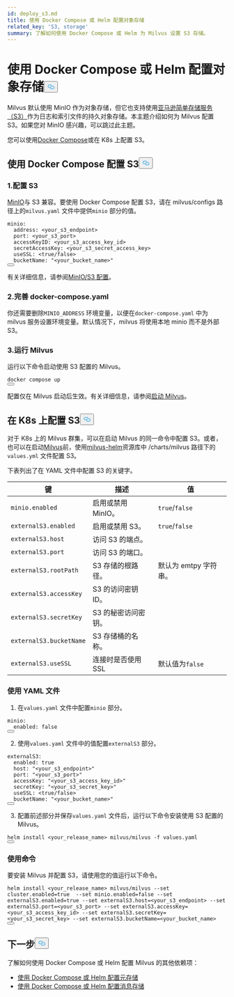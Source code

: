 ```yaml
---
id: deploy_s3.md
title: 使用 Docker Compose 或 Helm 配置对象存储
related_key: 'S3, storage'
summary: 了解如何使用 Docker Compose 或 Helm 为 Milvus 设置 S3 存储。
---
```

<h1 id="Configure-Object-Storage-with-Docker-Compose-or-Helm" class="common-anchor-header">使用 Docker Compose 或 Helm 配置对象存储<button data-href="#Configure-Object-Storage-with-Docker-Compose-or-Helm" class="anchor-icon" translate="no">
      <svg translate="no"
        aria-hidden="true"
        focusable="false"
        height="20"
        version="1.1"
        viewBox="0 0 16 16"
        width="16"
      >
        <path
          fill="#0092E4"
          fill-rule="evenodd"
          d="M4 9h1v1H4c-1.5 0-3-1.69-3-3.5S2.55 3 4 3h4c1.45 0 3 1.69 3 3.5 0 1.41-.91 2.72-2 3.25V8.59c.58-.45 1-1.27 1-2.09C10 5.22 8.98 4 8 4H4c-.98 0-2 1.22-2 2.5S3 9 4 9zm9-3h-1v1h1c1 0 2 1.22 2 2.5S13.98 12 13 12H9c-.98 0-2-1.22-2-2.5 0-.83.42-1.64 1-2.09V6.25c-1.09.53-2 1.84-2 3.25C6 11.31 7.55 13 9 13h4c1.45 0 3-1.69 3-3.5S14.5 6 13 6z"
        ></path>
      </svg>
    </button></h1><p>Milvus 默认使用 MinIO 作为对象存储，但它也支持使用<a href="https://aws.amazon.com/s3/">亚马逊简单存储服务（S3）</a>作为日志和索引文件的持久对象存储。本主题介绍如何为 Milvus 配置 S3。如果您对 MinIO 感兴趣，可以跳过此主题。</p>
<p>您可以使用<a href="https://docs.docker.com/get-started/overview/">Docker Compose</a>或在 K8s 上配置 S3。</p>
<h2 id="Configure-S3-with-Docker-Compose" class="common-anchor-header">使用 Docker Compose 配置 S3<button data-href="#Configure-S3-with-Docker-Compose" class="anchor-icon" translate="no">
      <svg translate="no"
        aria-hidden="true"
        focusable="false"
        height="20"
        version="1.1"
        viewBox="0 0 16 16"
        width="16"
      >
        <path
          fill="#0092E4"
          fill-rule="evenodd"
          d="M4 9h1v1H4c-1.5 0-3-1.69-3-3.5S2.55 3 4 3h4c1.45 0 3 1.69 3 3.5 0 1.41-.91 2.72-2 3.25V8.59c.58-.45 1-1.27 1-2.09C10 5.22 8.98 4 8 4H4c-.98 0-2 1.22-2 2.5S3 9 4 9zm9-3h-1v1h1c1 0 2 1.22 2 2.5S13.98 12 13 12H9c-.98 0-2-1.22-2-2.5 0-.83.42-1.64 1-2.09V6.25c-1.09.53-2 1.84-2 3.25C6 11.31 7.55 13 9 13h4c1.45 0 3-1.69 3-3.5S14.5 6 13 6z"
        ></path>
      </svg>
    </button></h2><h3 id="1-Configure-S3" class="common-anchor-header">1.配置 S3</h3><p><a href="https://min.io/product/overview">MinIO</a>与 S3 兼容。要使用 Docker Compose 配置 S3，请在 milvus/configs 路径上的<code translate="no">milvus.yaml</code> 文件中提供<code translate="no">minio</code> 部分的值。</p>
<pre><code translate="no" class="language-yaml">minio:
  address: &lt;your_s3_endpoint&gt;
  port: &lt;your_s3_port&gt;
  accessKeyID: &lt;your_s3_access_key_id&gt;
  secretAccessKey: &lt;your_s3_secret_access_key&gt;
  useSSL: &lt;<span class="hljs-literal">true</span>/<span class="hljs-literal">false</span>&gt;
  bucketName: <span class="hljs-string">&quot;&lt;your_bucket_name&gt;&quot;</span>
<button class="copy-code-btn"></button></code></pre>
<p>有关详细信息，请参阅<a href="/docs/zh/configure_minio.md">MinIO/S3 配置</a>。</p>
<h3 id="2-Refine-docker-composeyaml" class="common-anchor-header">2.完善 docker-compose.yaml</h3><p>你还需要删除<code translate="no">MINIO_ADDRESS</code> 环境变量，以便在<code translate="no">docker-compose.yaml</code> 中为 milvus 服务设置环境变量。默认情况下，milvus 将使用本地 minio 而不是外部 S3。</p>
<h3 id="3-Run-Milvus" class="common-anchor-header">3.运行 Milvus</h3><p>运行以下命令启动使用 S3 配置的 Milvus。</p>
<pre><code translate="no" class="language-shell">docker compose up
<button class="copy-code-btn"></button></code></pre>
<div class="alert note">配置仅在 Milvus 启动后生效。有关详细信息，请参阅<a href="https://milvus.io/docs/install_standalone-docker.md#Start-Milvus">启动 Milvus</a>。</div>
<h2 id="Configure-S3-on-K8s" class="common-anchor-header">在 K8s 上配置 S3<button data-href="#Configure-S3-on-K8s" class="anchor-icon" translate="no">
      <svg translate="no"
        aria-hidden="true"
        focusable="false"
        height="20"
        version="1.1"
        viewBox="0 0 16 16"
        width="16"
      >
        <path
          fill="#0092E4"
          fill-rule="evenodd"
          d="M4 9h1v1H4c-1.5 0-3-1.69-3-3.5S2.55 3 4 3h4c1.45 0 3 1.69 3 3.5 0 1.41-.91 2.72-2 3.25V8.59c.58-.45 1-1.27 1-2.09C10 5.22 8.98 4 8 4H4c-.98 0-2 1.22-2 2.5S3 9 4 9zm9-3h-1v1h1c1 0 2 1.22 2 2.5S13.98 12 13 12H9c-.98 0-2-1.22-2-2.5 0-.83.42-1.64 1-2.09V6.25c-1.09.53-2 1.84-2 3.25C6 11.31 7.55 13 9 13h4c1.45 0 3-1.69 3-3.5S14.5 6 13 6z"
        ></path>
      </svg>
    </button></h2><p>对于 K8s 上的 Milvus 群集，可以在启动 Milvus 的同一命令中配置 S3。或者，也可以在启动<a href="https://github.com/milvus-io/milvus-helm">Milvus</a>前，使用<a href="https://github.com/milvus-io/milvus-helm">milvus-helm</a>资源库中 /charts/milvus 路径下的<code translate="no">values.yml</code> 文件配置 S3。</p>
<p>下表列出了在 YAML 文件中配置 S3 的关键字。</p>
<table>
<thead>
<tr><th>键</th><th>描述</th><th>值</th></tr>
</thead>
<tbody>
<tr><td><code translate="no">minio.enabled</code></td><td>启用或禁用 MinIO。</td><td><code translate="no">true</code>/<code translate="no">false</code></td></tr>
<tr><td><code translate="no">externalS3.enabled</code></td><td>启用或禁用 S3。</td><td><code translate="no">true</code>/<code translate="no">false</code></td></tr>
<tr><td><code translate="no">externalS3.host</code></td><td>访问 S3 的端点。</td><td></td></tr>
<tr><td><code translate="no">externalS3.port</code></td><td>访问 S3 的端口。</td><td></td></tr>
<tr><td><code translate="no">externalS3.rootPath</code></td><td>S3 存储的根路径。</td><td>默认为 emtpy 字符串。</td></tr>
<tr><td><code translate="no">externalS3.accessKey</code></td><td>S3 的访问密钥 ID。</td><td></td></tr>
<tr><td><code translate="no">externalS3.secretKey</code></td><td>S3 的秘密访问密钥。</td><td></td></tr>
<tr><td><code translate="no">externalS3.bucketName</code></td><td>S3 存储桶的名称。</td><td></td></tr>
<tr><td><code translate="no">externalS3.useSSL</code></td><td>连接时是否使用 SSL</td><td>默认值为<code translate="no">false</code></td></tr>
</tbody>
</table>
<h3 id="Using-the-YAML-file" class="common-anchor-header">使用 YAML 文件</h3><ol>
<li>在<code translate="no">values.yaml</code> 文件中配置<code translate="no">minio</code> 部分。</li>
</ol>
<pre><code translate="no" class="language-yaml"><span class="hljs-attr">minio</span>:
  <span class="hljs-attr">enabled</span>: <span class="hljs-literal">false</span>
<button class="copy-code-btn"></button></code></pre>
<ol start="2">
<li>使用<code translate="no">values.yaml</code> 文件中的值配置<code translate="no">externalS3</code> 部分。</li>
</ol>
<pre><code translate="no" class="language-yaml">externalS3:
  enabled: <span class="hljs-literal">true</span>
  host: <span class="hljs-string">&quot;&lt;your_s3_endpoint&gt;&quot;</span>
  port: <span class="hljs-string">&quot;&lt;your_s3_port&gt;&quot;</span>
  accessKey: <span class="hljs-string">&quot;&lt;your_s3_access_key_id&gt;&quot;</span>
  secretKey: <span class="hljs-string">&quot;&lt;your_s3_secret_key&gt;&quot;</span>
  useSSL: &lt;<span class="hljs-literal">true</span>/<span class="hljs-literal">false</span>&gt;
  bucketName: <span class="hljs-string">&quot;&lt;your_bucket_name&gt;&quot;</span>
<button class="copy-code-btn"></button></code></pre>
<ol start="3">
<li>配置前述部分并保存<code translate="no">values.yaml</code> 文件后，运行以下命令安装使用 S3 配置的 Milvus。</li>
</ol>
<pre><code translate="no" class="language-shell">helm install &lt;your_release_name&gt; milvus/milvus -f values.yaml
<button class="copy-code-btn"></button></code></pre>
<h3 id="Using-a-command" class="common-anchor-header">使用命令</h3><p>要安装 Milvus 并配置 S3，请使用您的值运行以下命令。</p>
<pre><code translate="no" class="language-shell">helm install &lt;your_release_name&gt; milvus/milvus --<span class="hljs-built_in">set</span> cluster.enabled=<span class="hljs-literal">true</span>  --<span class="hljs-built_in">set</span> minio.enabled=<span class="hljs-literal">false</span> --<span class="hljs-built_in">set</span> externalS3.enabled=<span class="hljs-literal">true</span> --<span class="hljs-built_in">set</span> externalS3.host=&lt;your_s3_endpoint&gt; --<span class="hljs-built_in">set</span> externalS3.port=&lt;your_s3_port&gt; --<span class="hljs-built_in">set</span> externalS3.accessKey=&lt;your_s3_access_key_id&gt; --<span class="hljs-built_in">set</span> externalS3.secretKey=&lt;your_s3_secret_key&gt; --<span class="hljs-built_in">set</span> externalS3.bucketName=&lt;your_bucket_name&gt;
<button class="copy-code-btn"></button></code></pre>
<h2 id="Whats-next" class="common-anchor-header">下一步<button data-href="#Whats-next" class="anchor-icon" translate="no">
      <svg translate="no"
        aria-hidden="true"
        focusable="false"
        height="20"
        version="1.1"
        viewBox="0 0 16 16"
        width="16"
      >
        <path
          fill="#0092E4"
          fill-rule="evenodd"
          d="M4 9h1v1H4c-1.5 0-3-1.69-3-3.5S2.55 3 4 3h4c1.45 0 3 1.69 3 3.5 0 1.41-.91 2.72-2 3.25V8.59c.58-.45 1-1.27 1-2.09C10 5.22 8.98 4 8 4H4c-.98 0-2 1.22-2 2.5S3 9 4 9zm9-3h-1v1h1c1 0 2 1.22 2 2.5S13.98 12 13 12H9c-.98 0-2-1.22-2-2.5 0-.83.42-1.64 1-2.09V6.25c-1.09.53-2 1.84-2 3.25C6 11.31 7.55 13 9 13h4c1.45 0 3-1.69 3-3.5S14.5 6 13 6z"
        ></path>
      </svg>
    </button></h2><p>了解如何使用 Docker Compose 或 Helm 配置 Milvus 的其他依赖项：</p>
<ul>
<li><a href="/docs/zh/deploy_etcd.md">使用 Docker Compose 或 Helm 配置元存储</a></li>
<li><a href="/docs/zh/deploy_pulsar.md">使用 Docker Compose 或 Helm 配置消息存储</a></li>
</ul>
